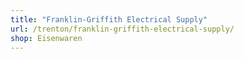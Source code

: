 ```yaml
---
title: "Franklin-Griffith Electrical Supply"
url: /trenton/franklin-griffith-electrical-supply/
shop: Eisenwaren
---
```

